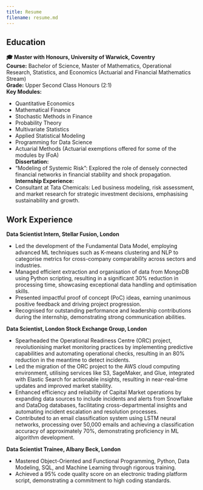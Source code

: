 ```yaml
---
title: Resume
filename: resume.md
--- 
```


## Education
**🎓 Master with Honours, University of Warwick, Coventry**\
**Course:** Bachelor of Science, Master of Mathematics, Operational Research, Statistics, and Economics (Actuarial and Financial Mathematics Stream) \
**Grade:** Upper Second Class Honours (2:1)\
**Key Modules:**
- Quantitative Economics
- Mathematical Finance
- Stochastic Methods in Finance
- Probability Theory
- Multivariate Statistics
- Applied Statistical Modeling
- Programming for Data Science
- Actuarial Methods (Actuarial exemptions offered for some of the modules by IFoA)\
**Dissertation:**
- “Modeling of Systemic Risk”: Explored the role of densely connected financial networks in financial stability and shock propagation.\
**Internship Experience:**
- Consultant at Tata Chemicals: Led business modeling, risk assessment, and market research for strategic investment decisions, emphasising sustainability and growth.


## Work Experience
**Data Scientist Intern, Stellar Fusion, London**
- Led the development of the Fundamental Data Model, employing advanced ML techniques such as K-means clustering and NLP to categorise metrics for cross-company comparability across sectors and industries.
- Managed efficient extraction and organisation of data from MongoDB using Python scripting, resulting in a significant 30% reduction in processing time, showcasing exceptional data handling and optimisation skills.
- Presented impactful proof of concept (PoC) ideas, earning unanimous positive feedback and driving project progression.
- Recognised for outstanding performance and leadership contributions during the internship, demonstrating strong communication abilities.

**Data Scientist, London Stock Exchange Group, London**
- Spearheaded the Operational Readiness Centre (ORC) project, revolutionising market monitoring practices by implementing predictive capabilities and automating operational checks, resulting in an 80% reduction in the meantime to detect incidents.
- Led the migration of the ORC project to the AWS cloud computing environment, utilising services like S3, SageMaker, and Glue, integrated with Elastic Search for actionable insights, resulting in near-real-time updates and improved market stability.
- Enhanced efficiency and reliability of Capital Market operations by expanding data sources to include incidents and alerts from Snowflake and DataDog databases, facilitating cross-departmental insights and automating incident escalation and resolution processes.
- Contributed to an email classification system using LSTM neural networks, processing over 50,000 emails and achieving a classification accuracy of approximately 70%, demonstrating proficiency in ML algorithm development.


**Data Scientist Trainee, Albany Beck, London**
- Mastered Object-Oriented and Functional Programming, Python, Data Modeling, SQL, and Machine Learning through rigorous training.
- Achieved a 95% code quality score on an electronic trading platform script, demonstrating a commitment to high coding standards.
